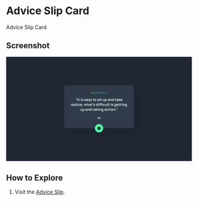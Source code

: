 # Advice Slip Card

Advice Slip Card

## Screenshot

![Advice Slip](screenshot.jpg)

## How to Explore

1. Visit the [Advice Slip](https://advice-slip-by-zynthium.netlify.app).
